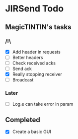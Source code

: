 # JIRSend Todo

## MagicTINTIN's tasks
### /!\
- [x] Add header in requests
- [ ] Better headers
- [ ] Check received acks
- [ ] Send ack
- [x] Really stopping receiver
- [ ] Broadcast
### Later
- [ ] Log.e can take error in param

## Completed
- [x] Create a basic GUI